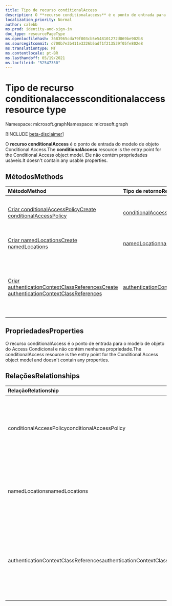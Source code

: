 ```yaml
---
title: Tipo de recurso conditionalAccess
description: O **recurso conditionalaccess** é o ponto de entrada para o modelo de objeto Conditinal Access. Ele não contém propriedades usáveis.
localization_priority: Normal
author: calebb
ms.prod: identity-and-sign-in
doc_type: resourcePageType
ms.openlocfilehash: 3683965cda79f003cb5e548101272d869be902b8
ms.sourcegitcommit: d700b7e3b411e3226b5adf1f213539f05fe802e8
ms.translationtype: MT
ms.contentlocale: pt-BR
ms.lasthandoff: 05/19/2021
ms.locfileid: "52547350"
---
```

# <a name="conditionalaccess-resource-type"></a><span data-ttu-id="0f9ae-104">Tipo de recurso conditionalaccess</span><span class="sxs-lookup"><span data-stu-id="0f9ae-104">conditionalaccess resource type</span></span>

<span data-ttu-id="0f9ae-105">Namespace: microsoft.graph</span><span class="sxs-lookup"><span data-stu-id="0f9ae-105">Namespace: microsoft.graph</span></span>

[!INCLUDE [beta-disclaimer](../../includes/beta-disclaimer.md)]

<span data-ttu-id="0f9ae-106">O **recurso conditionalAccess** é o ponto de entrada do modelo de objeto Conditional Access.</span><span class="sxs-lookup"><span data-stu-id="0f9ae-106">The **conditionalAccess** resource is the entry point for the Conditional Access object model.</span></span> <span data-ttu-id="0f9ae-107">Ele não contém propriedades usáveis.</span><span class="sxs-lookup"><span data-stu-id="0f9ae-107">It doesn't contain any usable properties.</span></span>


## <a name="methods"></a><span data-ttu-id="0f9ae-108">Métodos</span><span class="sxs-lookup"><span data-stu-id="0f9ae-108">Methods</span></span>

| <span data-ttu-id="0f9ae-109">Método</span><span class="sxs-lookup"><span data-stu-id="0f9ae-109">Method</span></span>           | <span data-ttu-id="0f9ae-110">Tipo de retorno</span><span class="sxs-lookup"><span data-stu-id="0f9ae-110">Return Type</span></span>    |<span data-ttu-id="0f9ae-111">Descrição</span><span class="sxs-lookup"><span data-stu-id="0f9ae-111">Description</span></span>|
|:---------------|:--------|:----------|
|[<span data-ttu-id="0f9ae-112">Criar conditionalAccessPolicy</span><span class="sxs-lookup"><span data-stu-id="0f9ae-112">Create conditionalAccessPolicy</span></span>](../api/conditionalaccessroot-post-policies.md) |[<span data-ttu-id="0f9ae-113">conditionalAccessPolicy</span><span class="sxs-lookup"><span data-stu-id="0f9ae-113">conditionalAccessPolicy</span></span>](conditionalaccesspolicy.md)| <span data-ttu-id="0f9ae-114">Crie um novo **conditionalAccessPolicy** postando na coleção conditionalAccessPolicy.</span><span class="sxs-lookup"><span data-stu-id="0f9ae-114">Create a new **conditionalAccessPolicy** by posting to the conditionalAccessPolicy collection.</span></span>|
|[<span data-ttu-id="0f9ae-115">Criar namedLocations</span><span class="sxs-lookup"><span data-stu-id="0f9ae-115">Create namedLocations</span></span>](../api/conditionalaccessroot-post-namedlocations.md) |[<span data-ttu-id="0f9ae-116">namedLocation</span><span class="sxs-lookup"><span data-stu-id="0f9ae-116">namedLocation</span></span>](namedlocation.md)| <span data-ttu-id="0f9ae-117">Crie um novo **namedLocations** postando na coleção namedLocations.</span><span class="sxs-lookup"><span data-stu-id="0f9ae-117">Create a new **namedLocations** by posting to the namedLocations collection.</span></span>|
|[<span data-ttu-id="0f9ae-118">Criar authenticationContextClassReferences</span><span class="sxs-lookup"><span data-stu-id="0f9ae-118">Create authenticationContextClassReferences</span></span>](../api/conditionalaccessroot-post-authenticationcontextclassreferences.md)|[<span data-ttu-id="0f9ae-119">authenticationContextClassReferences</span><span class="sxs-lookup"><span data-stu-id="0f9ae-119">authenticationContextClassReferences</span></span>](authenticationcontextclassreference.md)|<span data-ttu-id="0f9ae-120">Crie uma nova **autenticaçãoContextClassReferences** postando na coleção authenticationContextClassReferences.</span><span class="sxs-lookup"><span data-stu-id="0f9ae-120">Create a new **authenticationContextClassReferences** by posting to authenticationContextClassReferences collection.</span></span>|


## <a name="properties"></a><span data-ttu-id="0f9ae-121">Propriedades</span><span class="sxs-lookup"><span data-stu-id="0f9ae-121">Properties</span></span>

<span data-ttu-id="0f9ae-122">O recurso conditionalAccess é o ponto de entrada para o modelo de objeto do Access Condicional e não contém nenhuma propriedade.</span><span class="sxs-lookup"><span data-stu-id="0f9ae-122">The conditionalAccess resource is the entry point for the Conditional Access object model and doesn't contain any properties.</span></span>

## <a name="relationships"></a><span data-ttu-id="0f9ae-123">Relações</span><span class="sxs-lookup"><span data-stu-id="0f9ae-123">Relationships</span></span>
| <span data-ttu-id="0f9ae-124">Relação</span><span class="sxs-lookup"><span data-stu-id="0f9ae-124">Relationship</span></span> | <span data-ttu-id="0f9ae-125">Tipo</span><span class="sxs-lookup"><span data-stu-id="0f9ae-125">Type</span></span>   |<span data-ttu-id="0f9ae-126">Descrição</span><span class="sxs-lookup"><span data-stu-id="0f9ae-126">Description</span></span>|
|:---------------|:--------|:----------|
|<span data-ttu-id="0f9ae-127">conditionalAccessPolicy</span><span class="sxs-lookup"><span data-stu-id="0f9ae-127">conditionalAccessPolicy</span></span>|<span data-ttu-id="0f9ae-128">[conditionalAccessPolicy](conditionalaccesspolicy.md) conjunto</span><span class="sxs-lookup"><span data-stu-id="0f9ae-128">[conditionalAccessPolicy](conditionalaccesspolicy.md) collection</span></span>| <span data-ttu-id="0f9ae-129">Somente leitura.</span><span class="sxs-lookup"><span data-stu-id="0f9ae-129">Read-only.</span></span> <span data-ttu-id="0f9ae-130">Anulável.</span><span class="sxs-lookup"><span data-stu-id="0f9ae-130">Nullable.</span></span> <span data-ttu-id="0f9ae-131">Retorna uma coleção das políticas de Acesso Condicional especificadas.</span><span class="sxs-lookup"><span data-stu-id="0f9ae-131">Returns a collection of the specified Conditional Access policies.</span></span>|
|<span data-ttu-id="0f9ae-132">namedLocations</span><span class="sxs-lookup"><span data-stu-id="0f9ae-132">namedLocations</span></span>|<span data-ttu-id="0f9ae-133">[Coleção namedLocations](namedlocation.md)</span><span class="sxs-lookup"><span data-stu-id="0f9ae-133">[namedLocations](namedlocation.md) collection</span></span>| <span data-ttu-id="0f9ae-134">Somente leitura.</span><span class="sxs-lookup"><span data-stu-id="0f9ae-134">Read-only.</span></span> <span data-ttu-id="0f9ae-135">Anulável.</span><span class="sxs-lookup"><span data-stu-id="0f9ae-135">Nullable.</span></span> <span data-ttu-id="0f9ae-136">Retorna uma coleção dos locais nomeados especificados.</span><span class="sxs-lookup"><span data-stu-id="0f9ae-136">Returns a collection of the specified named locations.</span></span>|
|<span data-ttu-id="0f9ae-137">authenticationContextClassReferences</span><span class="sxs-lookup"><span data-stu-id="0f9ae-137">authenticationContextClassReferences</span></span>|<span data-ttu-id="0f9ae-138">[Coleção authenticationContextClassReferences](authenticationcontextclassreference.md)</span><span class="sxs-lookup"><span data-stu-id="0f9ae-138">[authenticationContextClassReferences](authenticationcontextclassreference.md) collection</span></span>|<span data-ttu-id="0f9ae-139">Somente leitura.</span><span class="sxs-lookup"><span data-stu-id="0f9ae-139">Read-only.</span></span> <span data-ttu-id="0f9ae-140">Anulável.</span><span class="sxs-lookup"><span data-stu-id="0f9ae-140">Nullable.</span></span> <span data-ttu-id="0f9ae-141">Retorna uma coleção das referências de classe de contexto de autenticação especificadas.</span><span class="sxs-lookup"><span data-stu-id="0f9ae-141">Returns a collection of the specified authentication context class references.</span></span>|

<!-- uuid: 8fcb5dbc-d5aa-4681-8e31-b001d5168d79
2015-10-25 14:57:30 UTC -->
<!--
{
  "type": "#page.annotation",
  "description": "conditional access resource",
  "keywords": "",
  "section": "documentation",
  "tocPath": "",
  "suppressions": []
}
-->


